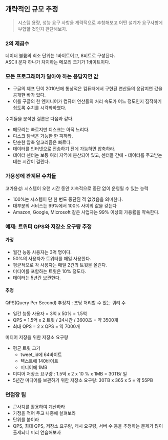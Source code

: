 ## 개략적인 규모 추정

> 시스템 용량, 성능 요구 사항을 계략적으로 추청해보고 어떤 설계가 요구사항에 부합할 것인지 판단해보자. 

### 2의 제곱수

데이터 볼륨의 최소 단위는 1바이트이고, 8비트로 구성된다.<br>
ASCII 문자 하나가 차지하는 메모리 크기가 1바이트이다.<br>


### 모든 프로그래머가 알아야 하는 응답지연 값

- 구글의 제프 딘이 2010년에 통상적은 컴퓨터에서 구현된 연산들의 응답지연 값을 공개한 바가 있다. 
- 이를 구글의 한 엔지니어가 컴퓨터 연산들의 처리 속도가 어느 정도인지 짐작하기 쉽도록 수치를 시각화하였다. 

수치들을 분석한 결론은 다음과 같다. 
- 메모리는 빠르지만 디스크는 아직 느리다.
- 디스크 탐색은 가능한 한 피하라.
- 단순한 압축 알고리즘은 빠르다.
- 데이터를 인터넷으로 전송하기 전에 가능하면 압축하라.
- 데이터 센터는 보통 여러 지역에 분산되어 있고, 센터들 간에 - 데이터를 주고받는 데는 시간이 걸린다.


### 가용성에 관계된 수치들

고가용성: 시스템이 오랜 시간 동안 지속적으로 중단 없이 운영될 수 있는 능력 
- 100%는 시스템이 단 한 번도 중단된 적 없었음을 의미한다. 
- 대부분의 서비스는 99%에서 100% 사이의 값을 갖는다
- Amazon, Google, Microsoft 같은 사업자는 99% 이상의 가용률을 약속한다. 


### 예제: 트위터 QPS와 저장소 요구량 추정

#### 가정
- 월간 능동 사용자는 3억 명이다.
- 50%의 사용자가 트위터를 매일 사용한다.
- 평균적으로 각 사용자는 매일 2건의 트윗을 올린다.
- 미디어를 포함하는 트윗은 10% 정도다.
- 데이터는 5년간 보관한다.

#### 추정
QPS(Query Per Second) 추정치 : 초당 처리할 수 있는 쿼리 수
- 일간 능동 사용자 = 3억 x 50% = 1.5억
- QPS = 1.5억 x 2 트윗 / 24시간 / 3600초 = 약 3500개
- 최대 QPS = 2 x QPS = 약 7000개

미디어 저장을 위한 저장소 요구량
- 평균 트윗 크기
    - tweet_id에 64바이트
    - 텍스트에 140바이트
    - 미디어에 1MB
- 미디어 저장소 요구량 : 1.5억 x 2 x 10 % x 1MB = 30TB/ 일
- 5년간 미디어를 보관하기 위한 저장소 요구량: 30TB x 365 x 5 = 약 55PB


### 면접장 팁
- 근사치를 활용하여 계산하라
- 가정을 적어 두고 나중에 살펴보라
- 단위를 붙이라
- QPS, 최대 QPS, 저장소 요구량, 캐시 요구량, 서버 수 등을 추정하는 문제가 많이 출제되니 미리 연습해보자 